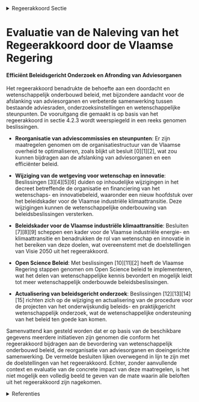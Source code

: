 

<details>
        <summary>Regeerakkoord Sectie </summary>
        <p>4.2.3 Efficiënt beleidsgericht onderzoek Voor veel mensen ziet de toekomst er onzeker uit: immigratie, pensioenen, tech-nologische innovaties, klimaatwijziging,... We hebben nood aan een doordacht en wetenschappelijk onderbouwd beleid dat vandaag een antwoord biedt op de trends en onzekerheden van morgen. Er komt een afslanking van adviesorganen (raden, comités, …) waarbij we een beperkt aantal raden overhouden. We houden de werking van de reeds bestaande advies-raden, onderzoeksinstellingen, en weten-schappelijke steunpunten tegen het licht en verbeteren hun onderlinge samenwerking en interactie om zo het beleid steviger wetenschappelijker te onderbouwen. Ook de transitieprioriteiten die in het kader van Visie 2050 werden uitgerold, worden hierbij betrokken. Een meer onderbouwd beleid en het werken met adviezen moeten bijdragen aan een vlot verloop van het beleidsproces. Laattijdige adviezen worden geacht positief te zijn. </p>
        </details> 

# Evaluatie van de Naleving van het Regeerakkoord door de Vlaamse Regering

#### Efficiënt Beleidsgericht Onderzoek en Afronding van Adviesorganen

Het regeerakkoord benadrukte de behoefte aan een doordacht en wetenschappelijk onderbouwd beleid, met bijzondere aandacht voor de afslanking van adviesorganen en verbeterde samenwerking tussen bestaande adviesraden, onderzoeksinstellingen en wetenschappelijke steunpunten. De vooruitgang die gemaakt is op basis van het regeerakkoord in sectie 4.2.3 wordt weerspiegeld in een reeks genomen beslissingen.

- **Reorganisatie van adviescommissies en steunpunten**: Er zijn maatregelen genomen om de organisatiestructuur van de Vlaamse overheid te optimaliseren, zoals blijkt uit besluit \[0\]\[1\]\[2\], wat zou kunnen bijdragen aan de afslanking van adviesorganen en een efficiënter beleid. 

- **Wijziging van de wetgeving voor wetenschap en innovatie**: Beslissingen \[3\]\[4\]\[5\]\[6\] duiden op inhoudelijke wijzigingen in het decreet betreffende de organisatie en financiering van het wetenschaps- en innovatiebeleid, waaronder een nieuw hoofdstuk over het beleidskader voor de Vlaamse industriële klimaattransitie. Deze wijzigingen kunnen de wetenschappelijke onderbouwing van beleidsbeslissingen versterken.

- **Beleidskader voor de Vlaamse industriële klimaattransitie**: Besluiten \[7\]\[8\]\[9\] scheppen een kader voor de Vlaamse industriële energie- en klimaattransitie en benadrukken de rol van wetenschap en innovatie in het bereiken van deze doelen, wat overeenstemt met de doelstellingen van Visie 2050 uit het regeerakkoord.

- **Open Science Beleid**: Met beslissingen \[10\]\[11\]\[2\] heeft de Vlaamse Regering stappen genomen om Open Science beleid te implementeren, wat het delen van wetenschappelijke kennis bevordert en mogelijk leidt tot meer wetenschappelijk onderbouwde beleidsbeslissingen.

- **Actualisering van beleidsgericht onderzoek**: Beslissingen \[12\]\[13\]\[14\]\[15\] richten zich op de wijziging en actualisering van de procedure voor de projecten van het onderwijskundig beleids- en praktijkgericht wetenschappelijk onderzoek, wat de wetenschappelijke ondersteuning van het beleid ten goede kan komen.

Samenvattend kan gesteld worden dat er op basis van de beschikbare gegevens meerdere initiatieven zijn genomen die conform het regeerakkoord bijdragen aan de bevordering van wetenschappelijk onderbouwd beleid, de reorganisatie van adviesorganen en doeingerichte samenwerking. De vermelde besluiten lijken overwegend in lijn te zijn met de doelstellingen van het regeerakkoord. Echter, zonder aanvullende context en evaluatie van de concrete impact van deze maatregelen, is het niet mogelijk een volledig beeld te geven van de mate waarin alle beloften uit het regeerakkoord zijn nagekomen.

<details>
        <summary> Referenties</summary>
        **[\[0\]](https://beslissingenvlaamseregering.vlaanderen.be/?search=Wijziging%20diverse%20besluiten%20naar%20aanleiding%20van%20de%20reorganisatie%20van%20ICT%20binnen%20het%20beleidsdomein%20Kanselarij%2C%20Bestuur%2C%20Buitenlandse%20Zaken%20en%20Justitie&dateOption=select&startDate=2021-05-07T08%3A00%3A00Z&endDate=2021-05-07T08%3A00%3A00Z)** : **(2021-05-07)** Wijziging diverse besluiten naar aanleiding van de reorganisatie van ICT binnen het beleidsdomein Kanselarij, Bestuur, Buitenlandse Zaken en Justitie 

**[\[1\]](https://beslissingenvlaamseregering.vlaanderen.be/?search=Samenstelling%20en%20werking%20Stuurorgaan%20Vlaams%20informatie-%20en%20ICT-beleid%3A%20wijzigingsbesluit&dateOption=select&startDate=2020-06-26T08%3A00%3A00Z&endDate=2020-06-26T08%3A00%3A00Z)** : **(2020-06-26)** Samenstelling en werking Stuurorgaan Vlaams informatie- en ICT-beleid: wijzigingsbesluit 

**[\[2\]](https://beslissingenvlaamseregering.vlaanderen.be/?search=Vlaams%20beleidsplan%20Open%20Science%20en%20oprichting%20Open%20Science%20Board&dateOption=select&startDate=2019-12-20T09%3A00%3A00Z&endDate=2019-12-20T09%3A00%3A00Z)** : **(2019-12-20)** Vlaams beleidsplan Open Science en oprichting Open Science Board 

**[\[3\]](https://beslissingenvlaamseregering.vlaanderen.be/?search=Wijziging%20decreet%20over%20de%20organisatie%20en%20financiering%20van%20het%20wetenschaps-%20en%20innovatiebeleid&dateOption=select&startDate=2021-10-22T08%3A00%3A00Z&endDate=2021-10-22T08%3A00%3A00Z)** : **(2021-10-22)** Wijziging decreet over de organisatie en financiering van het wetenschaps- en innovatiebeleid 

**[\[4\]](https://beslissingenvlaamseregering.vlaanderen.be/?search=Wijziging%20decreet%20over%20de%20organisatie%20en%20financiering%20van%20het%20wetenschaps-%20en%20innovatiebeleid&dateOption=select&startDate=2022-01-21T09%3A00%3A00Z&endDate=2022-01-21T09%3A00%3A00Z)** : **(2022-01-21)** Wijziging decreet over de organisatie en financiering van het wetenschaps- en innovatiebeleid 

**[\[5\]](https://beslissingenvlaamseregering.vlaanderen.be/?search=Wijziging%20decreet%20over%20de%20organisatie%20en%20financiering%20van%20het%20wetenschaps-%20en%20innovatiebeleid&dateOption=select&startDate=2021-07-16T06%3A00%3A00Z&endDate=2021-07-16T06%3A00%3A00Z)** : **(2021-07-16)** Wijziging decreet over de organisatie en financiering van het wetenschaps- en innovatiebeleid 

**[\[6\]](https://beslissingenvlaamseregering.vlaanderen.be/?search=Wijziging%20decreet%20over%20de%20organisatie%20en%20financiering%20van%20het%20wetenschaps-%20en%20innovatiebeleid&dateOption=select&startDate=2022-03-25T09%3A00%3A00Z&endDate=2022-03-25T09%3A00%3A00Z)** : **(2022-03-25)** Wijziging decreet over de organisatie en financiering van het wetenschaps- en innovatiebeleid 

**[\[7\]](https://beslissingenvlaamseregering.vlaanderen.be/?search=Voorontwerp%20van%20programmanota%20ter%20bevordering%20van%20de%20Vlaamse%20industri%C3%ABle%20energie-%20en%20klimaattransitie%202022-2025&dateOption=select&startDate=2023-02-03T09%3A00%3A00Z&endDate=2023-02-03T09%3A00%3A00Z)** : **(2023-02-03)** Voorontwerp van programmanota ter bevordering van de Vlaamse industriële energie- en klimaattransitie 2022-2025 

**[\[8\]](https://beslissingenvlaamseregering.vlaanderen.be/?search=Wijziging%20samenstelling%20%E2%80%9CEthisch%20en%20Strategisch%20Adviescomit%C3%A9%E2%80%9D%20in%20het%20kader%20van%20overheidssteun%20voor%20dual%20use%20en%20militaire%20O%26O&dateOption=select&startDate=2023-05-26T08%3A00%3A00Z&endDate=2023-05-26T08%3A00%3A00Z)** : **(2023-05-26)** Wijziging samenstelling “Ethisch en Strategisch Adviescomité” in het kader van overheidssteun voor dual use en militaire O&O 

**[\[9\]](https://beslissingenvlaamseregering.vlaanderen.be/?search=Regels%20thematische%20oproep%20onderzoeksprojecten%20voor%20landbouw%20en%20voedsel%20bij%20het%20Fonds%20Wetenschappelijk%20Onderzoek%20%E2%80%93%20Vlaanderen%20%28FWO%29&dateOption=select&startDate=2023-09-29T08%3A00%3A00Z&endDate=2023-09-29T08%3A00%3A00Z)** : **(2023-09-29)** Regels thematische oproep onderzoeksprojecten voor landbouw en voedsel bij het Fonds Wetenschappelijk Onderzoek – Vlaanderen (FWO) 

**[\[10\]](https://beslissingenvlaamseregering.vlaanderen.be/?search=Samenvoeging%20beleidsdomeinen%20%27Kanselarij%20en%20Bestuur%27%20en%20%27Internationaal%20Vlaanderen%27%3A%20wijzigingsdecreet&dateOption=select&startDate=2020-09-11T08%3A00%3A00Z&endDate=2020-09-11T08%3A00%3A00Z)** : **(2020-09-11)** Samenvoeging beleidsdomeinen 'Kanselarij en Bestuur' en 'Internationaal Vlaanderen': wijzigingsdecreet 

**[\[11\]](https://beslissingenvlaamseregering.vlaanderen.be/?search=Open%20Science%20beleid%20voor%20Vlaanderen%20en%20de%20Flemish%20Open%20Science%20Board%20%28FOSB%29&dateOption=select&startDate=2020-07-17T08%3A00%3A00Z&endDate=2020-07-17T08%3A00%3A00Z)** : **(2020-07-17)** Open Science beleid voor Vlaanderen en de Flemish Open Science Board (FOSB) 

**[\[12\]](https://beslissingenvlaamseregering.vlaanderen.be/?search=Onderwijskundig%20beleids-%20en%20praktijkgericht%20wetenschappelijk%20onderzoek%3A%20actualisering%20besluit&dateOption=select&startDate=2020-09-18T08%3A00%3A00Z&endDate=2020-09-18T08%3A00%3A00Z)** : **(2020-09-18)** Onderwijskundig beleids- en praktijkgericht wetenschappelijk onderzoek: actualisering besluit 

**[\[13\]]** : **(2020-02-07)**  

**[\[14\]](https://beslissingenvlaamseregering.vlaanderen.be/?search=Themazetting%20projecten%20onderwijskundig%20beleids-%20en%20praktijkgericht%20wetenschappelijk%20onderzoek%202023&dateOption=select&startDate=2023-03-31T08%3A00%3A00Z&endDate=2023-03-31T08%3A00%3A00Z)** : **(2023-03-31)** Themazetting projecten onderwijskundig beleids- en praktijkgericht wetenschappelijk onderzoek 2023 

**[\[15\]](https://beslissingenvlaamseregering.vlaanderen.be/?search=Vierde%20beleidsprioriteit%20en%20verdeling%20aanvullende%20werkingsmiddelen%20pedagogische%20begeleidingsdiensten&dateOption=select&startDate=2023-01-20T09%3A00%3A00Z&endDate=2023-01-20T09%3A00%3A00Z)** : **(2023-01-20)** Vierde beleidsprioriteit en verdeling aanvullende werkingsmiddelen pedagogische begeleidingsdiensten 
        </details> 

